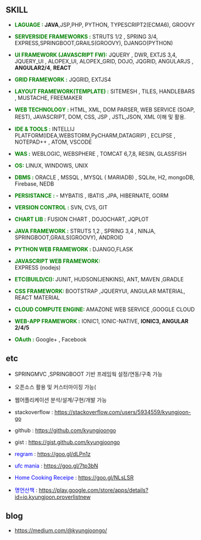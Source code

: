 
## SKILL 

- <font color='green' style="font-weight: bold"> LAGUAGE :  </font> <b>JAVA</b>,JSP,PHP, PYTHON, TYPESCRIPT2(ECMA6), GROOVY 
- <font color='green' style="font-weight: bold"> SERVERSIDE FRAMEWORKS :</font> STRUTS 1/2 , SPRING 3/4, EXPRESS,SPRINGBOOT,GRAILS(GROOVY), DJANGO(PYTHON)
- <font color='green' style="font-weight: bold"> UI FRAMEWORK (JAVASCRIPT FW):</font> JQUERY , DWR, EXTJS 3,4, JQUERY_UI , ALOPEX_UI, ALOPEX_GRID, DOJO, JQGRID, ANGULARJS , <b>ANGULAR2/4</b>, <b>REACT</b>
- <font color='green' style="font-weight: bold"> GRID FRAMEWORK :</font>  JQGRID, EXTJS4
- <font color='green' style="font-weight: bold"> LAYOUT FRAMEWORK(TEMPLATE) :</font>  SITEMESH , TILES, HANDLEBARS , MUSTACHE, FREEMAKER
- <font color='green' style="font-weight: bold"> WEB TECHNOLOGY :</font>  HTML, XML, DOM PARSER,  WEB SERVICE (SOAP, REST), JAVASCRIPT, DOM, CSS, JSP , JSTL,JSON, XML  이해 및 활용.
- <font color='green' style="font-weight: bold"> IDE & TOOLS :</font> INTELLIJ PLATFORM(IDEA,WEBSTORM,PyCHARM,DATAGRIP) , ECLIPSE , NOTEPAD++ , ATOM, VSCODE
- <font color='green' style="font-weight: bold"> WAS :</font>  WEBLOGIC, WEBSPHERE , TOMCAT 6,7,8, RESIN, GLASSFISH
- <font color='green' style="font-weight: bold"> OS:</font>  LINUX, WINDOWS, UNIX
- <font color='green' style="font-weight: bold"> DBMS :</font>  ORACLE , MSSQL , MYSQL ( MARIADB) , SQLite, H2, mongoDB, Firebase, NEDB
- <font color='green' style="font-weight: bold"> PERSISTANCE : </font> - MYBATIS , IBATIS ,JPA, HIBERNATE, GORM 

- <font color='green' style="font-weight: bold" > VERSION CONTROL :</font>
  SVN, CVS, GIT
- <font color='green' style="font-weight: bold"> CHART LIB :</font> 
  FUSION CHART , DOJOCHART, JQPLOT
- <font color='green' style="font-weight: bold"> JAVA FRAMEWORK :</font> 
  STRUTS 1,2 , SPRING 3,4 , NINJA, SPRINGBOOT,GRAILS(GROOVY), ANDROID
- <font color='green' style="font-weight: bold"> PYTHON WEB FRAMEWORK : </font> 
  DJANGO,FLASK
- <font color='green' style="font-weight: bold"> JAVASCRIPT WEB FRAMEWORK: </font>  
  EXPRESS (nodejs)
- <font color='green' style="font-weight: bold"> ETC(BUILD/CI): </font>
  JUNIT, HUDSON(JENKINS), ANT, MAVEN ,GRADLE
- <font color='green' style="font-weight: bold"> CSS FRAMEWORK: </font> 
  BOOTSTRAP ,JQUERYUI, ANGULAR MATERIAL, REACT MATERIAL
- <font color='green' style="font-weight: bold"> CLOUD COMPUTE ENGINE: </font> 
  AMAZONE WEB SERVICE ,GOOGLE CLOUD
- <font color='green' style="font-weight: bold"> WEB-APP FRAMEWORK :</font> 
  IONIC1, IONIC-NATIVE, <b>IONIC3, ANGULAR 2/4/5</b>
  
 - <font color='green' style="font-weight: bold"> OAuth :</font> Google+ , Facebook 

## etc

- SPRINGMVC ,SPRINGBOOT 기반 프레임웍 설정/연동/구축 가능
- 오픈소스 활용 및 커스터마이징 가능(
- 웹어플리케이션 분석/설계/구현/개발 가능

- stackoverflow :  <https://stackoverflow.com/users/5934559/kyungjoon-go>

- github : <https://github.com/kyungjoongo>

- gist : <https://gist.github.com/kyungjoongo>

-  <font color='blue'>regram</font> : <https://goo.gl/dLPn1z>

-  <font color='blue'>ufc mania</font> : <https://goo.gl/7tp3bN>

-  <font color='blue'>Home Cooking Receipe</font> : <https://goo.gl/NLsLSR>

- <font color='blue'> 명언산책 </font> : <https://play.google.com/store/apps/details?id=io.kyungjoon.proverlistnew>


## blog
- <https://medium.com/@kyungjoongo/>



